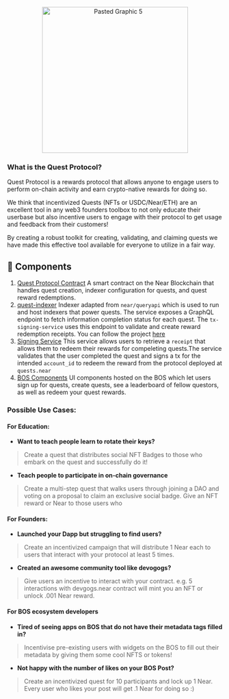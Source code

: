 <p align="center">
    <img width="341" alt="Pasted Graphic 5" src="https://github.com/roshaans/quests/assets/25015977/b35e6343-91d5-4746-9d70-2412dc2475b9">
</p>

### What is the **Quest Protocol**?
Quest Protocol is a rewards protocol that allows anyone to engage users to perform on-chain activity and earn crypto-native rewards for doing so. 

We think that incentivized Quests (NFTs or USDC/Near/ETH) are an excellent tool in any web3 founders toolbox to not only educate their userbase but also incentive users to engage with their protocol to get usage and feedback from their customers!

By creating a robust toolkit for creating, validating, and claiming quests we have made this effective tool available for everyone to utilize in a fair way. 

## 🧩 Components
1. [Quest Protocol Contract](./contracts/block-quests)
A smart contract on the Near Blockchain that handles quest creation, indexer configuration for quests, and quest reward redemptions.
2. [quest-indexer](./quest-indexer/runner)
Indexer adapted from `near/queryapi` which is used to run and host indexers that power quests. The service exposes a GraphQL endpoint to fetch information completion status for each quest. The `tx-signing-service` uses this endpoint to validate and create reward redemption receipts. You can follow the project [here](https://github.com/near/queryapi)
3. [Signing Service](./tx-signing-service)
This service allows users to retrieve a `receipt` that allows them to redeem their rewards for compeleting quests.The service validates that the user completed the quest and signs a tx for the intended `account_id` to redeem the reward from the protocol deployed at `quests.near` 
4. [BOS Components](./widgets)
UI components hosted on the BOS which let users sign up for quests, create quests, see a leaderboard of fellow questors, as well as redeem your quest rewards.

### Possible Use Cases: 

####  **For Education:**

- **Want to teach people learn to rotate their keys?**

> Create a quest that distributes social NFT Badges to those who embark on the quest and successfully do it!

- **Teach people to participate in on-chain governance**
> Create a multi-step quest that walks users through joining a DAO and voting on a proposal to claim an exclusive social badge. Give an NFT reward or Near to those users who  

#### **For Founders:**

- **Launched your Dapp but struggling to find users?**
> Create an incentivized campaign that will distribute 1 Near each to users that interact with your protocol at least 5 times.

- **Created an awesome community tool like devogogs?**

> Give users an incentive to interact with your contract. e.g. 5 interactions with devgogs.near contract will mint you an NFT or unlock .001 Near reward. 

#### **For BOS ecosystem developers**

- **Tired of seeing apps on BOS that do not have their metadata tags filled in?**
> Incentivise pre-existing users with widgets on the BOS to fill out their metadata by giving them some cool NFTS or tokens!

- **Not happy with the number of likes on your BOS Post?**

> Create an incentivized quest for 10 participants and lock up 1 Near. Every user who likes your post will get .1 Near for doing so :)



